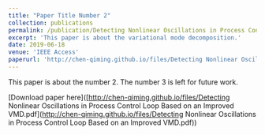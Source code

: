 ```yaml
---
title: "Paper Title Number 2"
collection: publications
permalink: /publication/Detecting Nonlinear Oscillations in Process Control Loop Based on an Improved VMD
excerpt: 'This paper is about the variational mode decomposition.'
date: 2019-06-18
venue: 'IEEE Access'
paperurl: 'http://chen-qiming.github.io/files/Detecting Nonlinear Oscillations in Process Control Loop Based on an Improved VMD.pdf'
---
```

This paper is about the number 2. The number 3 is left for future work.

[Download paper here]([http://chen-qiming.github.io/files/Detecting Nonlinear Oscillations in Process Control Loop Based on an Improved VMD.pdf](http://chen-qiming.github.io/files/Detecting Nonlinear Oscillations in Process Control Loop Based on an Improved VMD.pdf))


